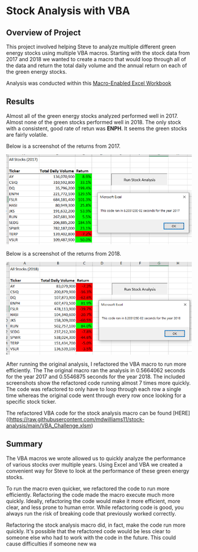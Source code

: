 # Stock Analysis with VBA

## Overview of Project
This project involved helping Steve to analyze multiple different green energy stocks using multiple VBA macros. Starting with the stock data from 2017 and 2018 we wanted to create a macro that would loop through all of the data and return the total daily volume and the annual return on each of the green energy stocks.

Analysis was conducted within this [Macro-Enabled Excel Workbook](https://raw.githubusercontent.com/mdwilliams11/stock-analysis/main/VBA_Challenge.xlsm)

## Results

Almost all of the green energy stocks analyzed performed well in 2017. Almost none of the green stocks performed well in 2018. The only stock with a consistent, good rate of retun was **ENPH**. It seems the green stocks are fairly volatile. 


Below is a screenshot of the returns from 2017.

![VBA Challenge 2017](https://raw.githubusercontent.com/mdwilliams11/stock-analysis/main/resources/VBA_Challenge_2017.png)

Below is a screenshot of the returns from 2018.

![VBA Challenge 2018](https://raw.githubusercontent.com/mdwilliams11/stock-analysis/main/resources/VBA_Challenge_2018.png)


After running the original analysis, I refactored the VBA macro to run more efficiently. The The original macro ran the analysis in 0.5664062 seconds for the year 2017 and 0.5546875 seconds for the year 2018. The included screenshots show the refactored code running almost 7 times more quickly. The code was refactored to only have to loop through each row a single time whereas the original code went through every row once looking for a specific stock ticker.

The refactored VBA code for the stock analysis macro can be found [HERE]((https://raw.githubusercontent.com/mdwilliams11/stock-analysis/main/VBA_Challenge.xlsm)


## Summary

The VBA macros we wrote allowed us to quickly analyze the performance of various stocks over multiple years. Using Excel and VBA we created a convenient way for Steve to look at the performance of these green energy stocks.

To run the macro even quicker, we refactored the code to run more efficiently. Refactoring the code made the macro execute much more quickly. Ideally, refactoring the code would make it more efficient, more clear, and less prone to human error. While refactoring code is good, you always run the risk of breaking code that previously worked correctly.

Refactoring the stock analysis macro did, in fact, make the code run more quickly. It's possible that the refactored code would be less clear to someone else who had to work with the code in the future. This could cause difficulties if someone new wa
